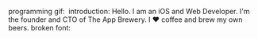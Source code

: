 programming gif:
<img class="main" alt="" title="" oncontextmenu="if (!window.__cfRLUnblockHandlers) return false; ga('send', 'event', 'gif', 'copy', $(this).parent().attr('href')); ga('send', 'event', 'gif', 'copy-from', 'detail');" data-link="/gifs/364679-programming-processing-gif" src="https://31.media.tumblr.com/4717a813263f471b0def42d70c835ad5/tumblr_mtw0ojDUCQ1ru39xmo1_500.gif">
introduction:
Hello.
I am an iOS and Web Developer. I'm the founder and CTO of The App Brewery. I ❤️ coffee and brew my own beers.
broken font:
<a href="doctor-glitch.font?text=I%27m+Sanyam+a+Programmer&amp;back=theme"></a>
